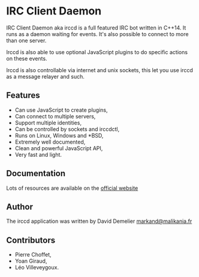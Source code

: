 IRC Client Daemon
=================

IRC Client Daemon aka irccd is a full featured IRC bot written in C++14. It runs
as a daemon waiting for events. It's also possible to connect to more than one
server.

Irccd is also able to use optional JavaScript plugins to do specific actions on
these events.

Irccd is also controllable via internet and unix sockets, this let you use irccd
as a message relayer and such.

Features
--------

  - Can use JavaScript to create plugins,
  - Can connect to multiple servers,
  - Support multiple identities,
  - Can be controlled by sockets and irccdctl,
  - Runs on Linux, Windows and *BSD,
  - Extremely well documented,
  - Clean and powerful JavaScript API,
  - Very fast and light.

Documentation
-------------

Lots of resources are available on the
[official website](http://projects.malikania.fr/irccd)

Author
------

The irccd application was written by David Demelier <markand@malikania.fr>

Contributors
------------

  - Pierre Choffet,
  - Yoan Giraud,
  - Léo Villeveygoux.
